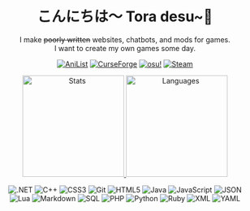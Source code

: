 <h1 align="center">こんにちは〜 Tora desu~🐯</h1>
<p align="center">I make <strike>poorly written</strike> websites, chatbots, and mods for games.<br />I want to create my own games some day.</p>

<p align="center">
  <!--a href=""><img alt="Discord" src="https://img.shields.io/badge/Discord-%235865F2?style=for-the-badge"></a-->
  <!--a href=""><img alt="Facebook" src="https://img.shields.io/badge/Facebook-%230866FF?style=for-the-badge"></a-->
  <!--a href=""><img alt="X(Twitter)" src="https://img.shields.io/badge/X(Twitter)-%23000000?style=for-the-badge"></a-->
  <!--a href=""><img alt="YouTube" src="https://img.shields.io/badge/YouTube-%23FF0000?style=for-the-badge"></a-->
  <!--a href=""><img alt="Twitch" src="https://img.shields.io/badge/Twitch-%239146FF?style=for-the-badge"></a-->
  <a href="https://anilist.co/user/Toranaado/"><img alt="AniList" src="https://img.shields.io/badge/AniList-%2302A9FF?style=for-the-badge"></a>
  <a href="https://www.curseforge.com/members/tehseph"><img alt="CurseForge" src="https://img.shields.io/badge/CurseForge-%23F16436?style=for-the-badge"></a>
  <!--a href=""><img alt="Modrinth" src="https://img.shields.io/badge/Modrinth-%2300AF5C?style=for-the-badge"></a-->
  <!--a href=""><img alt="Nexus" src="https://img.shields.io/badge/Nexus-%23E6832B?style=for-the-badge"></a-->
  <a href="https://osu.ppy.sh/users/1482744"><img alt="osu!" src="https://img.shields.io/badge/osu!-%23FF66AA?style=for-the-badge"></a>
  <a href="https://steamcommunity.com/id/tehseph/"><img alt="Steam" src="https://img.shields.io/badge/Steam-%23000000?style=for-the-badge"></a>
  <!--a href=""><img alt="Patreon" src="https://img.shields.io/badge/Patreon-%23000000?style=for-the-badge"></a-->
  <!--a href=""><img alt="PayPal" src="https://img.shields.io/badge/PayPal-%23003087?style=for-the-badge"></a-->
  <!--a href=""><img alt="Ko-fi" src="https://img.shields.io/badge/Ko--fi-%23FF5E5B?style=for-the-badge"></a-->
</p>

<p align="center">
  <a href="https://github.com/anuraghazra/github-readme-stats">
    <picture>
      <source media="(prefers-color-scheme: dark)" srcset="https://github-readme-stats.vercel.app/api?username=TehSeph&theme=github_dark&include_all_commits=true&show_icons=true&rank_icon=github" />
      <source media="(prefers-color-scheme: light)" srcset="https://github-readme-stats.vercel.app/api?username=TehSeph&include_all_commits=true&show_icons=true&rank_icon=github" />
      <img alt="Stats" src="https://github-readme-stats.vercel.app/api?username=TehSeph" height=200 />
    </picture>
  </a>
  <a href="https://github.com/anuraghazra/github-readme-stats">
    <picture>
      <source media="(prefers-color-scheme: dark)" srcset="https://github-readme-stats.vercel.app/api/top-langs?username=TehSeph&theme=github_dark&layout=compact&show_icons=true" />
      <source media="(prefers-color-scheme: light)" srcset="https://github-readme-stats.vercel.app/api/top-langs?username=TehSeph&layout=compact&show_icons=true" />
      <img alt="Languages" src="https://github-readme-stats.vercel.app/api/top-langs?username=TehSeph" height=200 />
    </picture>
  </a>
</p>

<p align="center">
  <picture><img alt=".NET" src="https://img.shields.io/badge/.NET-%23512BD4?style=for-the-badge"></picture>
  <picture><img alt="C++" src="https://img.shields.io/badge/C%2B%2B-%2300599C?style=for-the-badge"></picture>
  <picture><img alt="CSS3" src="https://img.shields.io/badge/CSS3-%231572B6?style=for-the-badge"></picture>
  <picture><img alt="Git" src="https://img.shields.io/badge/Git-%23F05032?style=for-the-badge"></picture>
  <picture><img alt="HTML5" src="https://img.shields.io/badge/HTML5-%23E34F26?style=for-the-badge"></picture>
  <picture><img alt="Java" src="https://img.shields.io/badge/Java-%230769AD?style=for-the-badge"></picture>
  <picture><img alt="JavaScript" src="https://img.shields.io/badge/JavaScript-%23F7DF1E?style=for-the-badge"></picture>
  <picture><img alt="JSON" src="https://img.shields.io/badge/JSON-%23000000?style=for-the-badge"></picture>
  <br />
  <picture><img alt="Lua" src="https://img.shields.io/badge/Lua-%232C2D72?style=for-the-badge"></picture>
  <picture><img alt="Markdown" src="https://img.shields.io/badge/Markdown-%23000000?style=for-the-badge"></picture><!-- lol, irony -->
  <picture><img alt="SQL" src="https://img.shields.io/badge/SQL-%234479A1?style=for-the-badge"></picture>
  <picture><img alt="PHP" src="https://img.shields.io/badge/PHP-%23777BB4?style=for-the-badge"></picture>
  <picture><img alt="Python" src="https://img.shields.io/badge/Python-%233776AB?style=for-the-badge"></picture>
  <picture><img alt="Ruby" src="https://img.shields.io/badge/Ruby-%23CC342D?style=for-the-badge"></picture>
  <picture><img alt="XML" src="https://img.shields.io/badge/XML-%23005FAD?style=for-the-badge"></picture>
  <picture><img alt="YAML" src="https://img.shields.io/badge/YAML-%23CB171E?style=for-the-badge"></picture>
</p>
